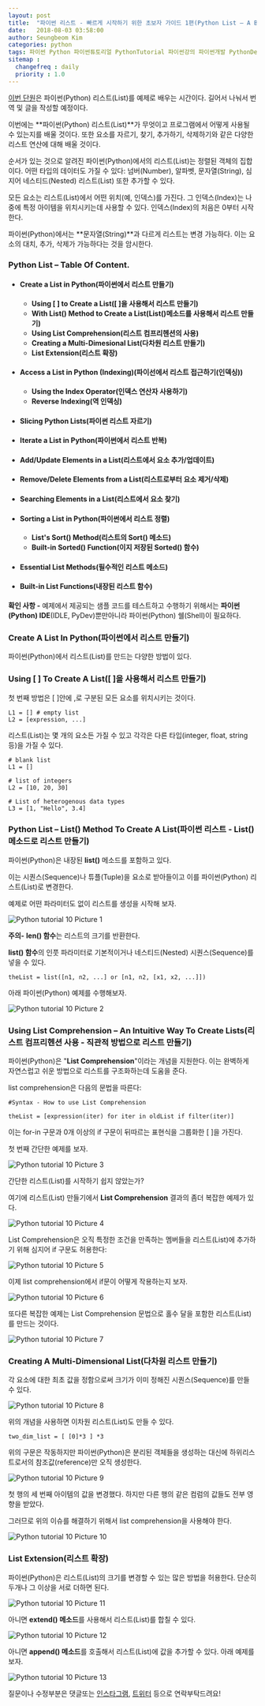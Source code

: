 ```yaml
---
layout: post
title:  "파이썬 리스트 - 빠르게 시작하기 위한 초보자 가이드 1편(Python List – A Beginners Guide To Get Started Quickly 1)"
date:   2018-08-03 03:58:00
author: Seungbeom Kim
categories: python
tags: 파이썬 Python 파이썬튜토리얼 PythonTutorial 파이썬강의 파이썬개발 PythonDevelopment 파이썬이란 파이썬리스트 PythonList List 파이썬데이터타입 PythonDataType
sitemap :
  changefreq : daily
  priority : 1.0
---
```


[이번 단원](https://www.techbeamers.com/python-list/)은 파이썬(Python) 리스트(List)를 예제로 배우는 시간이다. 길어서 나눠서 번역 및 글을 작성할 예정이다.

이번에는 **파이썬(Python) 리스트(List)**가 무엇이고 프로그램에서 어떻게 사용될 수 있는지를 배울 것이다. 또한 요소를 자르기, 찾기, 추가하기, 삭제하기와 같은 다양한 리스트 연산에 대해 배울 것이다.

순서가 있는 것으로 알려진 파이썬(Python)에서의 리스트(List)는 정렬된 객체의 집합이다. 어떤 타입의 데이터도 가질 수 있다: 넘버(Number), 알파벳, 문자열(String), 심지어 네스티드(Nested) 리스트(List) 또한 추가할 수 있다.

모든 요소는 리스트(List)에서 어떤 위치(예, 인덱스)를 가진다. 그 인덱스(Index)는 나중에 특정 아이템을 위치시키는데 사용할 수 있다. 인덱스(Index)의 처음은 0부터 시작한다.

파이썬(Python)에서는 **문자열(String)**과 다르게 리스트는 변경 가능하다. 이는 요소의 대치, 추가, 삭제가 가능하다는 것을 암시한다.

### Python List – Table Of Content.
- #### Create a List in Python(파이썬에서 리스트 만들기)
  - **Using [ ] to Create a List([ ]을 사용해서 리스트 만들기)**
  - **With List() Method to Create a List(List()메소드를 사용해서 리스트 만들기)**
  - **Using List Comprehension(리스트 컴프리헨션의 사용)**
  - **Creating a Multi-Dimesional List(다차원 리스트 만들기)**
  - **List Extension(리스트 확장)**
- #### Access a List in Python (Indexing)(파이선에서 리스트 접근하기(인덱싱))
  - **Using the Index Operator(인덱스 연산자 사용하기)**
  - **Reverse Indexing(역 인덱싱)**
- #### Slicing Python Lists(파이썬 리스트 자르기)
- #### Iterate a List in Python(파이썬에서 리스트 반복)
- #### Add/Update Elements in a List(리스트에서 요소 추가/업데이트)
- #### Remove/Delete Elements from a List(리스트로부터 요소 제거/삭제)
- #### Searching Elements in a List(리스트에서 요소 찾기)
- #### Sorting a List in Python(파이썬에서 리스트 정렬)
  - **List's Sort() Method(리스트의 Sort() 메소드)**
  - **Built-in Sorted() Function(이지 저장된 Sorted() 함수)**
- #### Essential List Methods(필수적인 리스트 메소드)
- #### Built-in List Functions(내장된 리스트 함수)

**확인 사항 -** 예제에서 제공되는 샘플 코드를 테스트하고 수행하기 위해서는 **파이썬(Python) IDE**(IDLE, PyDev)뿐만아니라 파이썬(Python) 쉘(Shell)이 필요하다.

### Create A List In Python(파이썬에서 리스트 만들기)
파이썬(Python)에서 리스트(List)를 만드는 다양한 방법이 있다.

### Using [ ] To Create A List([ ]을 사용해서 리스트 만들기)
첫 번째 방법은 [ ]안에 ,로 구분된 모든 요소를 위치시키는 것이다.

    L1 = [] # empty list
    L2 = [expression, ...]

리스트(List)는 몇 개의 요소든 가질 수 있고 각각은 다른 타입(integer, float, string 등)을 가질 수 있다.

    # blank list
    L1 = []

    # list of integers
    L2 = [10, 20, 30]

    # List of heterogenous data types
    L3 = [1, "Hello", 3.4]

### Python List – List() Method To Create A List(파이썬 리스트 - List() 메소드로 리스트 만들기)
파이썬(Python)은 내장된 **list()** 메소드를 포함하고 있다.

이는 시퀀스(Sequence)나 튜플(Tuple)을 요소로 받아들이고 이를 파이썬(Python) 리스트(List)로 변경한다.

예제로 어떤 파라미터도 없이 리스트를 생성을 시작해 보자.

<img src="{{ site.baseurl }}/assets/python/python_tutorial_10_1.png" title="Python tutorial 10 Picture 1" class="post-image">

**주의-** **len() 함수**는 리스트의 크기를 반환한다.

**list() 함수**의 인풋 파라미터로 기본적이거나 네스티드(Nested) 시퀀스(Sequence)를 넣을 수 있다.

    theList = list([n1, n2, ...] or [n1, n2, [x1, x2, ...]])

아래 파이썬(Python) 예제를 수행해보자.

<img src="{{ site.baseurl }}/assets/python/python_tutorial_10_2.png" title="Python tutorial 10 Picture 2" class="post-image">

### Using List Comprehension – An Intuitive Way To Create Lists(리스트 컴프리헨션 사용 - 직관적 방법으로 리스트 만들기)
파이썬(Python)은 "**List Comprehension**"이라는 개념을 지원한다. 이는 완벽하게 자연스럽고 쉬운 방법으로 리스트를 구조화하는데 도움을 준다.

list comprehension은 다음의 문법을 따른다:

    #Syntax - How to use List Comprehension

    theList = [expression(iter) for iter in oldList if filter(iter)]

이는 for-in 구문과 0개 이상의 if 구문이 뒤따르는 표현식을 그룹화한 [ ]을 가진다.

첫 번째 간단한 예제를 보자.

<img src="{{ site.baseurl }}/assets/python/python_tutorial_10_3.png" title="Python tutorial 10 Picture 3" class="post-image">

간단한 리스트(List)를 시작하기 쉽지 않았는가?

여기에 리스트(List) 만들기에서 **List Comprehension** 결과의 좀더 복잡한 예제가 있다.

<img src="{{ site.baseurl }}/assets/python/python_tutorial_10_4.png" title="Python tutorial 10 Picture 4" class="post-image">

List Comprehension은 오직 특정한 조건을 만족하는 멤버들을 리스트(List)에 추가하기 위해 심지어 if 구문도 허용한다:

<img src="{{ site.baseurl }}/assets/python/python_tutorial_10_5.png" title="Python tutorial 10 Picture 5" class="post-image">

이제 list comprehension에서 if문이 어떻게 작용하는지 보자.

<img src="{{ site.baseurl }}/assets/python/python_tutorial_10_6.png" title="Python tutorial 10 Picture 6" class="post-image">

또다른 복잡한 예제는 List Comprehension 문법으로 홀수 달을 포함한 리스트(List)를 만드는 것이다.

<img src="{{ site.baseurl }}/assets/python/python_tutorial_10_7.png" title="Python tutorial 10 Picture 7" class="post-image">

### Creating A Multi-Dimensional List(다차원 리스트 만들기)
각 요소에 대한 최초 값을 정함으로써 크기가 이미 정해진 시퀀스(Sequence)를 만들 수 있다.

<img src="{{ site.baseurl }}/assets/python/python_tutorial_10_8.png" title="Python tutorial 10 Picture 8" class="post-image">

위의 개념을 사용하면 이차원 리스트(List)도 만들 수 있다.

    two_dim_list = [ [0]*3 ] *3

위의 구문은 작동하지만 파이썬(Python)은 분리된 객체들을 생성하는 대신에 하위리스트로서의 참조값(reference)만 오직 생성한다.

<img src="{{ site.baseurl }}/assets/python/python_tutorial_10_9.png" title="Python tutorial 10 Picture 9" class="post-image">

첫 행의 세 번째 아이템의 값을 변경했다. 하지만 다른 행의 같은 컴럼의 값들도 전부 영향을 받았다.

그러므로 위의 이슈를 해결하기 위해서 list comprehension을 사용해야 한다.

<img src="{{ site.baseurl }}/assets/python/python_tutorial_10_10.png" title="Python tutorial 10 Picture 10" class="post-image">

### List Extension(리스트 확장)
파이썬(Python)은 리스트(List)의 크기를 변경할 수 있는 많은 방법을 허용한다. 단순히 두개나 그 이상을 서로 더하면 된다.

<img src="{{ site.baseurl }}/assets/python/python_tutorial_10_11.png" title="Python tutorial 10 Picture 11" class="post-image">

아니면 **extend() 메소드**를 사용해서 리스트(List)를 합칠 수 있다.

<img src="{{ site.baseurl }}/assets/python/python_tutorial_10_12.png" title="Python tutorial 10 Picture 12" class="post-image">

아니면 **append() 메소드**를 호출해서 리스트(List)에 값을 추가할 수 있다. 아래 예제를 보자.

<img src="{{ site.baseurl }}/assets/python/python_tutorial_10_13.png" title="Python tutorial 10 Picture 13" class="post-image">

질문이나 수정부분은 댓글또는 [인스타그램](https://www.instagram.com/monseungmon/), [트위터](https://twitter.com/kim_seungbeom) 등으로 연락부탁드려요!
